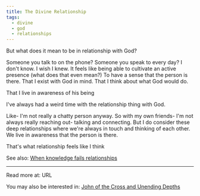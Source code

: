 ```yaml
---
title: The Divine Relationship
tags:
  - divine
  - god
  - relationships
---
```

But what does it mean to be in relationship with God?

Someone you talk to on the phone? Someone you speak to every day? I don't know. I wish I knew. It feels like being able to cultivate an active presence (what does that even mean?) To have a sense that the person is there. That I exist with God in mind. That I think about what God would do.

That I live in awareness of his being

I've always had a weird time with the relationship thing with God.

Like- I'm not really a chatty person anyway. So with my own friends- I'm not always really reaching out- talking and connecting. But I do consider these deep relationships where we're always in touch and thinking of each other. We live in awareness that the person is there.

That's what relationship feels like I think

See also: [When knowledge fails relationships](When%20knowledge%20fails%20relationships.md)

----

Read more at: URL

You may also be interested in: [John of the Cross and Unending Depths](John%20of%20the%20Cross%20and%20Unending%20Depths)